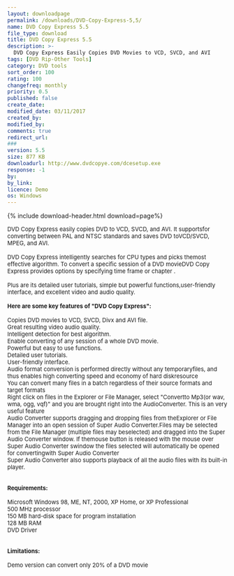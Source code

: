 ```yaml
---
layout: downloadpage
permalink: /downloads/DVD-Copy-Express-5,5/
name: DVD Copy Express 5.5
file_type: download
title: DVD Copy Express 5.5
description: >-
  DVD Copy Express Easily Copies DVD Movies to VCD, SVCD, and AVI
tags: [DVD Rip-Other Tools]
category: DVD tools
sort_order: 100
rating: 100
changefreq: monthly
priority: 0.5
published: false
create_date: 
modified_date: 03/11/2017
created_by: 
modified_by: 
comments: true
redirect_url: 
### 
version: 5.5
size: 877 KB
downloadurl: http://www.dvdcopye.com/dcesetup.exe
response: -1
by: 
by_link: 
licence: Demo
os: Windows
---
```


{% include download-header.html download=page%}

<p style="fix-download-text !important">
<p><font size="2">DVD Copy Express easily copies DVD to VCD, SVCD, and AVI. It supportsfor converting between PAL and NTSC standards and saves DVD toVCD/SVCD, MPEG, and AVI. <br />
<br />
DVD Copy Express intelligently searches for CPU types and picks themost effective algorithm. To convert a specific session of a DVD movieDVD Copy Express provides options by specifying time frame or chapter .<br />
<br />
Plus are its detailed user tutorials, simple but powerful functions,user-friendly interface, and excellent video and audio quality.<br />
<br />
<span><strong>Here are some key features </strong><strong>of "DVD Copy Express":</strong></span><br />
<br />
Copies DVD movies to VCD, SVCD, Divx and AVI file. <br />
Great resulting video audio quality. <br />
Intelligent detection for best algorithm. <br />
Enable converting of any session of a whole DVD movie. <br />
Powerful but easy to use functions. <br />
Detailed user tutorials. <br />
User-friendly interface. <br />
Audio format conversion is performed directly without any temporaryfiles, and thus enables high converting speed and economy of hard diskresource<br />
You can convert many files in a batch regardless of their source formats and target formats<br />
Right click on files in the Explorer or File Manager, select "Convertto Mp3(or wav, wma, ogg, vqf)" and you are brought right into the AudioConverter. This is an very useful feature<br />
Audio Converter supports dragging and dropping files from theExplorer or File Manager into an open session of Super Audio Converter.Files may be selected from the File Manager (multiple files may beselected) and dragged into the Super Audio Converter window. If themouse button is released with the mouse over Super Audio Converter swindow the files selected will automatically be opened for convertingwith Super Audio Converter<br />
Super Audio Converter also supports playback of all the audio files with its built-in player.<br />
<br />
<br />
<span><strong>Requirements:</strong></span><br />
<br />
Microsoft Windows 98, ME, NT, 2000, XP Home, or XP Professional <br />
500 MHz processor <br />
150 MB hard-disk space for program installation <br />
128 MB RAM <br />
DVD Driver <br />
<br />
<br />
<span><strong>Limitations:</strong></span><br />
<br />
Demo version can convert only 20% of a DVD movie<br />
</font></p></p>
